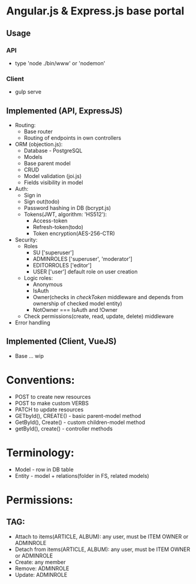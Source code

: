 # Angular.js & Express.js base portal

## Usage
### API
- type 'node ./bin/www' or 'nodemon'

### Client
- gulp serve

## Implemented (API, ExpressJS)
- Routing:
    - Base router
    - Routing of endpoints in own controllers
- ORM (objection.js):
    - Database - PostgreSQL 
    - Models
    - Base parent model
    - CRUD
    - Model validation (joi.js)
    - Fields visibility in model
- Auth:
    - Sign in
    - Sign out(todo)
    - Password hashing in DB (bcrypt.js)
    - Tokens(JWT, algorithm: 'HS512'):
        - Access-token
        - Refresh-token(todo)
        - Token encryption(AES-256-CTR)
- Security:
    - Roles
        - SU ['superuser']
        - ADMINROLES ['superuser', 'moderator']
        - EDITORROLES ['editor']
        - USER ['user'] default role on user creation
    - Logic roles:
        - Anonymous
        - IsAuth
        - Owner(checks in *checkToken* middleware and depends from ownership of checked model entity)
        - NotOwner === IsAuth and !Owner
    - Check permissions(create, read, update, delete) middleware
- Error handling

## Implemented (Client, VueJS)
- Base ... wip

# Conventions:
- POST to create new resources
- POST to make custom VERBS
- PATCH to update resources
- GETbyId(), CREATE() - basic parent-model method
- GetById(), Create() - custom children-model method
- getById(), create() - controller methods

# Terminology:
- Model - row in DB table
- Entity - model + relations(folder in FS, related models)

# Permissions:
## TAG:
- Attach to items(ARTICLE, ALBUM): any user, must be ITEM OWNER or ADMINROLE
- Detach from items(ARTICLE, ALBUM): any user, must be ITEM OWNER or ADMINROLE
- Create: any member
- Remove: ADMINROLE
- Update: ADMINROLE
